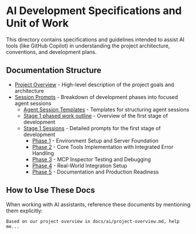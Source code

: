 # AI Development Specifications and Unit of Work

This directory contains specifications and guidelines intended to assist AI tools (like GitHub Copilot) in understanding the project architecture, conventions, and development plans.

## Documentation Structure

- [Project Overview](./project-overview.md) - High-level description of the project goals and architecture
- [Session Prompts](./session-prompts) - Breakdown of development phases into focused agent sessions
  - [Agent Session Templates](./session-prompts/agent-session-templates.md) - Templates for structuring agent sessions
  - [Stage 1 phased work outline](./session-prompts/stage1/stage1-phased-work-outline.md) - Overview of the first stage of development
  - [Stage 1 Sessions](./session-prompts/stage1) - Detailed prompts for the first stage of development
    - [Phase 1](./session-prompts/stage1/st1-phase-1.md) - Environment Setup and Server Foundation
    - [Phase 2](./session-prompts/stage1/st1-phase-2.md) - Core Tools Implementation with Integrated Error Handling
    - [Phase 3](./session-prompts/stage1/st1-phase-3.md) - MCP Inspector Testing and Debugging
    - [Phase 4](./session-prompts/stage1/st1-phase-4.md) - Real-World Integration Setup
    - [Phase 5](./session-prompts/stage1/st1-phase-5.md) - Documentation and Production Readiness

## How to Use These Docs

When working with AI assistants, reference these documents by mentioning them explicitly:

```text
Based on our project overview in docs/ai/project-overview.md, help me...
```
